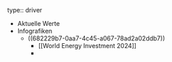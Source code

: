 type:: driver

- Aktuelle Werte
- Infografiken
	- ((682229b7-0aa7-4c45-a067-78ad2a02ddb7))
		- [[World Energy Investment 2024]]
		-
